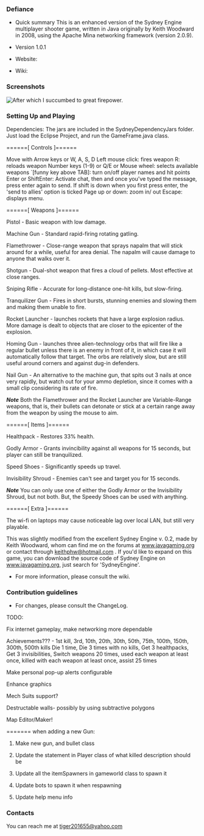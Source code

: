 
### Defiance ###

* Quick summary
This is an enhanced version of the Sydney Engine multiplayer shooter game, written in Java originally by Keith Woodward in 2008, using the Apache Mina networking framework (version 2.0.9).

* Version 1.0.1
* Website: [](http://greenlantern101.github.io/Defiance/)
* Wiki: [](https://github.com/GreenLantern101/Defiance/wiki)

### Screenshots ###
![After which I succumbed to great firepower.](https://github.com/GreenLantern101/Defiance/blob/master/SydneyShooter/Defiance2.PNG "After which I succumbed to great firepower.")

### Setting Up and Playing ###

Dependencies: 
The jars are included in the SydneyDependencyJars folder.
Just load the Eclipse Project, and run the GameFrame.java class.


======[ Controls ]====== 

Move with Arrow keys or W, A, S, D
Left mouse click: fires weapon
R: reloads weapon
Number keys (1-9) or Q/E or Mouse wheel: selects available weapons
`[funny key above TAB]: turn on/off player names and hit points
Enter or ShiftEnter: Activate chat, then and once you've typed the message, press enter again to send. 
If shift is down when you first press enter, the 'send to allies' option is ticked
Page up or down: zoom in/ out
Escape: displays menu.
				
======[ Weapons ]====== 

Pistol - Basic weapon with low damage.

Machine Gun - Standard rapid-firing rotating gatling.

Flamethrower - Close-range weapon that sprays napalm that will stick around for a while, useful for area denial. The napalm will cause damage to anyone that walks over it.

Shotgun - Dual-shot weapon that fires a cloud of pellets. Most effective at close ranges.

Sniping Rifle - Accurate for long-distance one-hit kills, but slow-firing.

Tranquilizer Gun - Fires in short bursts, stunning enemies and slowing them and making them unable to fire.

Rocket Launcher - launches rockets that have a large explosion radius. More damage is dealt to objects that are closer to the epicenter of the explosion.

Homing Gun - launches three alien-technology orbs that will fire like a regular bullet unless there is an enemy in front of it, in which case it will automatically follow that target. The orbs are relatively slow, but are still useful around corners and against dug-in defenders.

Nail Gun - An alternative to the machine gun, that spits out 3 nails at once very rapidly, but watch out for your ammo depletion, since it comes with a small clip considering its rate of fire.

***Note***
Both the Flamethrower and the Rocket Launcher are Variable-Range weapons, that is, their bullets can detonate or stick at a  certain range away from the weapon by using the mouse to aim.
				
======[ Items ]====== 

Healthpack - Restores 33% health.

Godly Armor - Grants invincibility against all weapons for 15 seconds, but player can still be tranquilized.

Speed Shoes - Significantly speeds up travel.

Invisibility Shroud - Enemies can't see and target you for 15 seconds.


***Note***
You can only use one of either the Godly Armor or the Invisibility Shroud, but not both. But, the Speedy Shoes can be used with anything.
				
======[ Extra ]======  

The wi-fi on laptops may cause noticeable lag over local LAN, but still very playable. 
				
This was slightly modified from the excellent Sydney Engine v. 0.2, made by Keith Woodward,  whom can find me on the forums at www.javagaming.org or contact through keithphw@hotmail.com . If you'd like to expand on this game, you can download the source code of Sydney Engine on www.javagaming.org, just search for 'SydneyEngine'.

* For more information, please consult the wiki.

### Contribution guidelines ###

* For changes, please consult the ChangeLog.

TODO:

Fix internet gameplay, make networking more dependable

Achievements??? - 1st kill, 3rd, 10th, 20th, 30th, 50th, 75th, 100th, 150th, 300th, 500th kills
Die 1 time, Die 3 times with no kills, Get 3 healthpacks, Get 3 invisibilities, Switch weapons 20 times, used each weapon at least once, killed with each weapon at least once, assist 25 times

Make personal pop-up alerts configurable

Enhance graphics

Mech Suits support?

Destructable walls- possibly by using subtractive polygons

Map Editor/Maker!

======= when adding a new Gun:

1. Make new gun, and bullet class

2. Update the statement in Player class of what killed description should be

3. Update all the itemSpawners in gameworld class to spawn it

4. Update bots to spawn it when respawning

5. Update help menu info

### Contacts ###

You can reach me at tiger201655@yahoo.com
